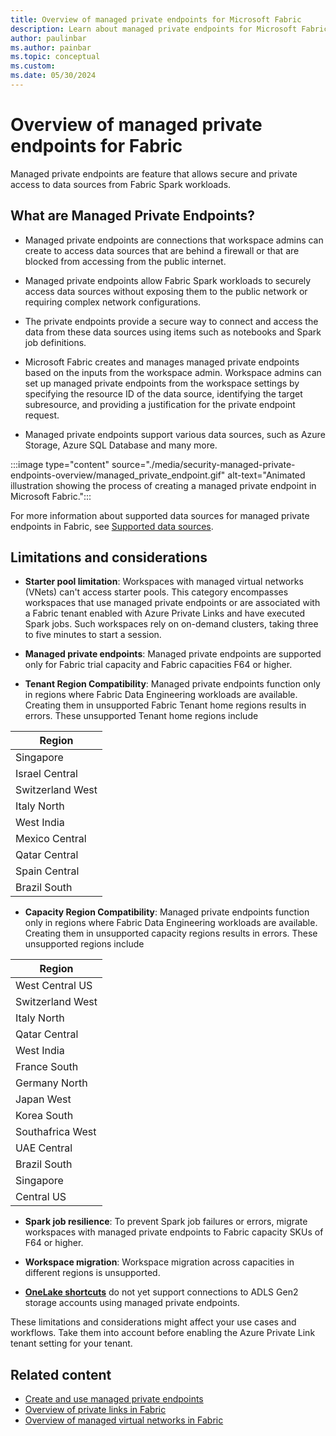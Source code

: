 ```yaml
---
title: Overview of managed private endpoints for Microsoft Fabric
description: Learn about managed private endpoints for Microsoft Fabric.
author: paulinbar
ms.author: painbar
ms.topic: conceptual
ms.custom:
ms.date: 05/30/2024
---
```


# Overview of managed private endpoints for Fabric

Managed private endpoints are feature that allows secure and private access to data sources from Fabric Spark workloads.

## What are Managed Private Endpoints?

* Managed private endpoints are connections that workspace admins can create to access data sources that are behind a firewall or that are blocked from accessing from the public internet.

* Managed private endpoints allow Fabric Spark workloads to securely access data sources without exposing them to the public network or requiring complex network configurations.

* The private endpoints provide a secure way to connect and access the data from these data sources using items such as notebooks and Spark job definitions. 

* Microsoft Fabric creates and manages managed private endpoints based on the inputs from the workspace admin. Workspace admins can set up managed private endpoints from the workspace settings by specifying the resource ID of the data source, identifying the target subresource, and providing a justification for the private endpoint request.

* Managed private endpoints support various data sources, such as Azure Storage, Azure SQL Database and many more.

:::image type="content" source="./media/security-managed-private-endpoints-overview/managed_private_endpoint.gif" alt-text="Animated illustration showing the process of creating a managed private endpoint in Microsoft Fabric.":::

For more information about supported data sources for managed private endpoints in Fabric, see [Supported data sources](./security-managed-private-endpoints-create.md#supported-data-sources).

## Limitations and considerations

* **Starter pool limitation**: Workspaces with managed virtual networks (VNets) can't access starter pools. This category encompasses workspaces that use managed private endpoints or are associated with a Fabric tenant enabled with Azure Private Links and have executed Spark jobs. Such workspaces rely on on-demand clusters, taking three to five minutes to start a session.

* **Managed private endpoints**: Managed private endpoints are supported only for Fabric trial capacity and Fabric capacities F64 or higher.

* **Tenant Region Compatibility**: Managed private endpoints function only in regions where Fabric Data Engineering workloads are available. Creating them in unsupported Fabric Tenant home regions results in errors. These unsupported Tenant home regions include
  
| Region         |
|----------------|
| Singapore |
| Israel Central |
| Switzerland West | 
| Italy North    |
| West India     |
| Mexico Central |
| Qatar Central  |
| Spain Central  |
| Brazil South  |

* **Capacity Region Compatibility**: Managed private endpoints function only in regions where Fabric Data Engineering workloads are available. Creating them in unsupported capacity regions results in errors. These unsupported regions include 
  
| Region         |
|----------------|
| West Central US |
| Switzerland West |
| Italy North    |
| Qatar Central  |
| West India     |
| France South   |
| Germany North  |
| Japan West     |
| Korea South    |
| Southafrica West |
| UAE Central    |
| Brazil South   |
| Singapore |
| Central US  |

* **Spark job resilience**: To prevent Spark job failures or errors, migrate workspaces with managed private endpoints to Fabric capacity SKUs of F64 or higher.

* **Workspace migration**: Workspace migration across capacities in different regions is unsupported.

* **[OneLake shortcuts](../onelake/onelake-shortcuts.md)** do not yet support connections to ADLS Gen2 storage accounts using managed private endpoints.

These limitations and considerations might affect your use cases and workflows. Take them into account before enabling the Azure Private Link tenant setting for your tenant.

## Related content

* [Create and use managed private endpoints](./security-managed-private-endpoints-create.md)
* [Overview of private links in Fabric](./security-private-links-overview.md)
* [Overview of managed virtual networks in Fabric](./security-managed-vnets-fabric-overview.md)
